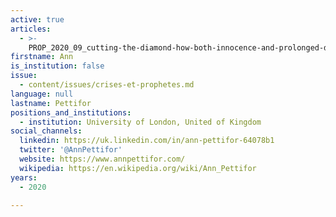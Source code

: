 ```yaml
---
active: true
articles:
  - >-
    PROP_2020_09_cutting-the-diamond-how-both-innocence-and-prolonged-deep-and-incisive-analysis-of-a-problem-provides-predictive-power
firstname: Ann
is_institution: false
issue:
  - content/issues/crises-et-prophetes.md
language: null
lastname: Pettifor
positions_and_institutions:
  - institution: University of London, United of Kingdom
social_channels:
  linkedin: https://uk.linkedin.com/in/ann-pettifor-64078b1
  twitter: '@AnnPettifor'
  website: https://www.annpettifor.com/
  wikipedia: https://en.wikipedia.org/wiki/Ann_Pettifor
years:
  - 2020

---
```

